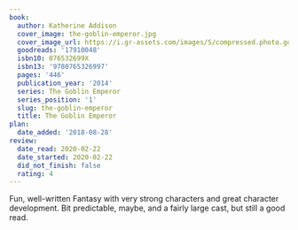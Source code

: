 ```yaml
---
book:
  author: Katherine Addison
  cover_image: the-goblin-emperor.jpg
  cover_image_url: https://i.gr-assets.com/images/S/compressed.photo.goodreads.com/books/1373039517l/17910048._SX98_.jpg
  goodreads: '17910048'
  isbn10: 076532699X
  isbn13: '9780765326997'
  pages: '446'
  publication_year: '2014'
  series: The Goblin Emperor
  series_position: '1'
  slug: the-goblin-emperor
  title: The Goblin Emperor
plan:
  date_added: '2018-08-28'
review:
  date_read: 2020-02-22
  date_started: 2020-02-22
  did_not_finish: false
  rating: 4
---
```


Fun, well-written Fantasy with very strong characters and great character development. Bit predictable, maybe, and a fairly large cast, but still a good read.
